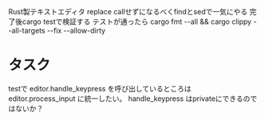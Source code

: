 Rust製テキストエディタ
replace callせずになるべくfindとsedで一気にやる
完了後cargo testで検証する
テストが通ったら cargo fmt --all && cargo clippy --all-targets --fix --allow-dirty

# タスク

testで editor.handle_keypress を呼び出しているところは editor.process_input に統一したい。 handle_keypress はprivateにできるのではないか？
